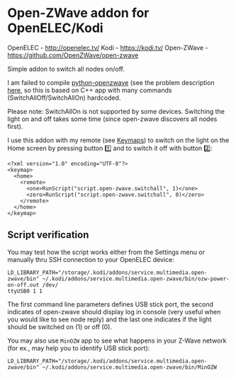 Open-ZWave addon for OpenELEC/Kodi
==================

OpenELEC - http://openelec.tv/
Kodi - https://kodi.tv/
Open-ZWave - https://github.com/OpenZWave/open-zwave

Simple addon to switch all nodes on/off.

I am failed to compile [python-openzwave](https://github.com/OpenZWave/python-openzwave) (see the problem description [here](http://stackoverflow.com/questions/37731787/how-to-work-with-c-library-from-python), so this is based on C++ app with many commands (SwitchAllOff/SwitchAllOn) hardcoded.

Please note: SwitchAllOn is not supported by some devices. Switching the light on and off takes some time (since open-zwave discovers all nodes first).

I use this addon with my remote (see [Keymaps](http://kodi.wiki/view/Keymaps)) to switch on the light on the Home screen by pressing button :one: and to switch it off with button :two::
```
<?xml version="1.0" encoding="UTF-8"?>
<keymap>
  <home>
    <remote>
      <one>RunScript("script.open-zwave.switchall", 1)</one>
      <zero>RunScript("script.open-zwave.switchall", 0)</zero>
    </remote>
  </home>
</keymap>
```

## Script verification
You may test how the script works either from the Settings menu or manually thru SSH connection to your OpenELEC device:
```
LD_LIBRARY_PATH="/storage/.kodi/addons/service.multimedia.open-zwave/bin" ~/.kodi/addons/service.multimedia.open-zwave/bin/ozw-power-on-off.out /dev/
ttyUSB0 1 1
```
The first command line parameters defines USB stick port, the second indicates of open-zwave should display log in console (very useful when you would like to see node reply) and the last one indicates if the light should be switched on (1) or off (0).

You may also use `MinOZW` app to see what happens in your Z-Wave network (for ex., may help you to identify USB stick port):
```
LD_LIBRARY_PATH="/storage/.kodi/addons/service.multimedia.open-zwave/bin" ~/.kodi/addons/service.multimedia.open-zwave/bin/MinOZW
```
